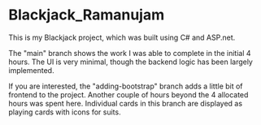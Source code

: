 # Blackjack_Ramanujam
This is my Blackjack project, which was built using C# and ASP.net.

The "main" branch shows the work I was able to complete in the initial 4 hours. The UI is very minimal, though the backend logic has been largely implemented.

If you are interested, the "adding-bootstrap" branch adds a little bit of frontend to the project. Another couple of hours beyond the 4 allocated hours was spent here. Individual cards in this branch are displayed as playing cards with icons for suits.
